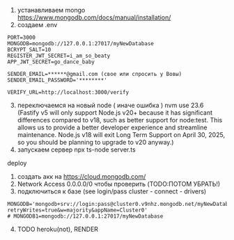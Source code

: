 1. устанавливаем mongo https://www.mongodb.com/docs/manual/installation/
2. создаем .env

```
PORT=3000
MONGODB=mongodb://127.0.0.1:27017/myNewDatabase
BCRYPT_SALT=10
REGISTER_JWT_SECRET=i_am_so_beaty
APP_JWT_SECRET=go_dance_baby

SENDER_EMAIL=******@gmail.com (свое или спросить у Вовы)
SENDER_EMAIL_PASSWORD='********'

VERIFY_URL=http://localhost:3000/verify
```

3. переключаемся на новый node ( иначе ошибка ) nvm use 23.6 (Fastify v5 will only support Node.js v20+ because it has significant differences compared to v18, such as better support for node:test. This allows us to provide a better developer experience and streamline maintenance.
   Node.js v18 will exit Long Term Support on April 30, 2025, so you should be planning to upgrade to v20 anyway.)
4. запускаем сервер npx ts-node server.ts

deploy

1. создать акк на https://cloud.mongodb.com/
2. Network Access 0.0.0.0/0 чтобы проверить (TODO:ПОТОМ УБРАТЬ!)
3. подключиться к базе (see login/pass cluster - connect - drivers)

```
MONGODB='mongodb+srv://login:pass@cluster0.v9nhz.mongodb.net/myNewDatabase?retryWrites=true&w=majority&appName=Cluster0'
# MONGODB1=mongodb://127.0.0.1:27017/myNewDatabase
```

4. TODO heroku(not), RENDER
